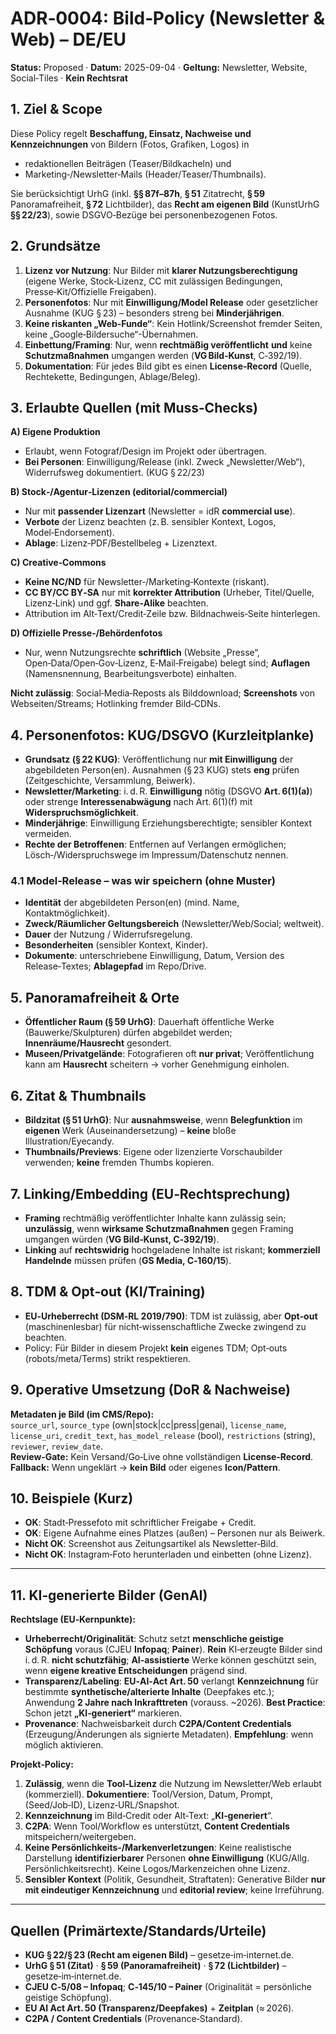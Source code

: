# ADR‑0004: Bild‑Policy (Newsletter & Web) – DE/EU
**Status:** Proposed · **Datum:** 2025-09-04 · **Geltung:** Newsletter, Website, Social‑Tiles · **Kein Rechtsrat**

## 1. Ziel & Scope
Diese Policy regelt **Beschaffung, Einsatz, Nachweise und Kennzeichnungen** von Bildern (Fotos, Grafiken, Logos) in
- redaktionellen Beiträgen (Teaser/Bildkacheln) und
- Marketing‑/Newsletter‑Mails (Header/Teaser/Thumbnails).

Sie berücksichtigt UrhG (inkl. **§§ 87f–87h**, **§ 51** Zitatrecht, **§ 59** Panoramafreiheit, **§ 72** Lichtbilder), das **Recht am eigenen Bild** (KunstUrhG **§§ 22/23**), sowie DSGVO‑Bezüge bei personenbezogenen Fotos.

## 2. Grundsätze
1) **Lizenz vor Nutzung**: Nur Bilder mit **klarer Nutzungsberechtigung** (eigene Werke, Stock‑Lizenz, CC mit zulässigen Bedingungen, Presse‑Kit/Offizielle Freigaben).  
2) **Personenfotos**: Nur mit **Einwilligung/Model Release** oder gesetzlicher Ausnahme (KUG § 23) – besonders streng bei **Minderjährigen**.   
3) **Keine riskanten „Web‑Funde“**: Kein Hotlink/Screenshot fremder Seiten, keine „Google‑Bildersuche“-Übernahmen.  
4) **Einbettung/Framing**: Nur, wenn **rechtmäßig veröffentlicht** **und** keine **Schutzmaßnahmen** umgangen werden (**VG Bild‑Kunst**, C‑392/19).   
5) **Dokumentation**: Für jedes Bild gibt es einen **License‑Record** (Quelle, Rechtekette, Bedingungen, Ablage/Beleg).

## 3. Erlaubte Quellen (mit Muss‑Checks)
**A) Eigene Produktion**  
- Erlaubt, wenn Fotograf/Design im Projekt oder übertragen.  
- **Bei Personen**: Einwilligung/Release (inkl. Zweck „Newsletter/Web“), Widerrufsweg dokumentiert. (KUG § 22/23) 

**B) Stock‑/Agentur‑Lizenzen (editorial/commercial)**  
- Nur mit **passender Lizenzart** (Newsletter = idR **commercial use**).  
- **Verbote** der Lizenz beachten (z. B. sensibler Kontext, Logos, Model‑Endorsement).  
- **Ablage**: Lizenz‑PDF/Bestellbeleg + Lizenztext.

**C) Creative‑Commons**  
- **Keine NC/ND** für Newsletter‑/Marketing‑Kontexte (riskant).  
- **CC BY/CC BY‑SA** nur mit **korrekter Attribution** (Urheber, Titel/Quelle, Lizenz‑Link) und ggf. **Share‑Alike** beachten.  
- Attribution im Alt‑Text/Credit‑Zeile bzw. Bildnachweis‑Seite hinterlegen.

**D) Offizielle Presse‑/Behördenfotos**  
- Nur, wenn Nutzungsrechte **schriftlich** (Website „Presse“, Open‑Data/Open‑Gov‑Lizenz, E‑Mail‑Freigabe) belegt sind; **Auflagen** (Namensnennung, Bearbeitungsverbote) einhalten.

**Nicht zulässig**: Social‑Media‑Reposts als Bilddownload; **Screenshots** von Webseiten/Streams; Hotlinking fremder Bild‑CDNs.

## 4. Personenfotos: KUG/DSGVO (Kurzleitplanke)
- **Grundsatz (§ 22 KUG)**: Veröffentlichung nur **mit Einwilligung** der abgebildeten Person(en). Ausnahmen (§ 23 KUG) stets **eng** prüfen (Zeitgeschichte, Versammlung, Beiwerk).   
- **Newsletter/Marketing**: i. d. R. **Einwilligung** nötig (DSGVO **Art. 6(1)(a)**) oder strenge **Interessenabwägung** nach Art. 6(1)(f) mit **Widerspruchsmöglichkeit**.  
- **Minderjährige**: Einwilligung Erziehungsberechtigte; sensibler Kontext vermeiden.  
- **Rechte der Betroffenen**: Entfernen auf Verlangen ermöglichen; Lösch‑/Widerspruchswege im Impressum/Datenschutz nennen.

### 4.1 Model‑Release – was wir speichern (ohne Muster)
- **Identität** der abgebildeten Person(en) (mind. Name, Kontaktmöglichkeit).  
- **Zweck/Räumlicher Geltungsbereich** (Newsletter/Web/Social; weltweit).  
- **Dauer** der Nutzung / Widerrufsregelung.  
- **Besonderheiten** (sensibler Kontext, Kinder).  
- **Dokumente**: unterschriebene Einwilligung, Datum, Version des Release‑Textes; **Ablagepfad** im Repo/Drive.

## 5. Panoramafreiheit & Orte
- **Öffentlicher Raum (§ 59 UrhG)**: Dauerhaft öffentliche Werke (Bauwerke/Skulpturen) dürfen abgebildet werden; **Innenräume/Hausrecht** gesondert.   
- **Museen/Privatgelände**: Fotografieren oft **nur privat**; Veröffentlichung kann am **Hausrecht** scheitern → vorher Genehmigung einholen.

## 6. Zitat & Thumbnails
- **Bildzitat (§ 51 UrhG)**: Nur **ausnahmsweise**, wenn **Belegfunktion** im **eigenen** Werk (Auseinandersetzung) – **keine** bloße Illustration/Eyecandy.   
- **Thumbnails/Previews**: Eigene oder lizenzierte Vorschaubilder verwenden; **keine** fremden Thumbs kopieren.

## 7. Linking/Embedding (EU‑Rechtsprechung)
- **Framing** rechtmäßig veröffentlichter Inhalte kann zulässig sein; **unzulässig**, wenn **wirksame Schutzmaßnahmen** gegen Framing umgangen würden (**VG Bild‑Kunst, C‑392/19**).   
- **Linking** auf **rechtswidrig** hochgeladene Inhalte ist riskant; **kommerziell Handelnde** müssen prüfen (**GS Media, C‑160/15**). 

## 8. TDM & Opt‑out (KI/Training)
- **EU‑Urheberrecht (DSM‑RL 2019/790)**: TDM ist zulässig, aber **Opt‑out** (maschinenlesbar) für nicht‑wissenschaftliche Zwecke zwingend zu beachten.   
- Policy: Für Bilder in diesem Projekt **kein** eigenes TDM; Opt‑outs (robots/meta/Terms) strikt respektieren.

## 9. Operative Umsetzung (DoR & Nachweise)
**Metadaten je Bild (im CMS/Repo):**  
`source_url`, `source_type` (own|stock|cc|press|genai), `license_name`, `license_uri`, `credit_text`, `has_model_release` (bool), `restrictions` (string), `reviewer`, `review_date`.  
**Review‑Gate:** Kein Versand/Go‑Live ohne vollständigen **License‑Record**.  
**Fallback:** Wenn ungeklärt → **kein Bild** oder eigenes **Icon/Pattern**.

## 10. Beispiele (Kurz)
- **OK**: Stadt‑Pressefoto mit schriftlicher Freigabe + Credit.  
- **OK**: Eigene Aufnahme eines Platzes (außen) – Personen nur als Beiwerk.  
- **Nicht OK**: Screenshot aus Zeitungsartikel als Newsletter‑Bild.  
- **Nicht OK**: Instagram‑Foto herunterladen und einbetten (ohne Lizenz).

---

## 11. **KI‑generierte Bilder (GenAI)**
**Rechtslage (EU‑Kernpunkte):**
- **Urheberrecht/Originalität**: Schutz setzt **menschliche geistige Schöpfung** voraus (CJEU **Infopaq**; **Painer**). **Rein** KI‑erzeugte Bilder sind i. d. R. **nicht schutzfähig**; **AI‑assistierte** Werke können geschützt sein, wenn **eigene kreative Entscheidungen** prägend sind.   
- **Transparenz/Labeling**: **EU‑AI‑Act Art. 50** verlangt **Kennzeichnung** für bestimmte **synthetische/alterierte Inhalte** (Deepfakes etc.); Anwendung **2 Jahre nach Inkrafttreten** (vorauss. ~2026). **Best Practice**: Schon jetzt **„KI‑generiert“** markieren.   
- **Provenance**: Nachweisbarkeit durch **C2PA/Content Credentials** (Erzeugung/Änderungen als signierte Metadaten). **Empfehlung**: wenn möglich aktivieren. 

**Projekt‑Policy:**
1) **Zulässig**, wenn die **Tool‑Lizenz** die Nutzung im Newsletter/Web erlaubt (kommerziell). **Dokumentiere**: Tool/Version, Datum, Prompt, (Seed/Job‑ID), Lizenz‑URL/Snapshot.  
2) **Kennzeichnung** im Bild‑Credit oder Alt‑Text: „**KI‑generiert**“.  
3) **C2PA**: Wenn Tool/Workflow es unterstützt, **Content Credentials** mitspeichern/weitergeben.  
4) **Keine Persönlichkeits‑/Markenverletzungen**: Keine realistische Darstellung **identifizierbarer** Personen **ohne Einwilligung** (KUG/Allg. Persönlichkeitsrecht). Keine Logos/Markenzeichen ohne Lizenz.   
5) **Sensibler Kontext** (Politik, Gesundheit, Straftaten): Generative Bilder **nur mit eindeutiger Kennzeichnung** und **editorial review**; keine Irreführung.

---

## Quellen (Primärtexte/Standards/Urteile)
- **KUG § 22/§ 23 (Recht am eigenen Bild)** – gesetze‑im‑internet.de.   
- **UrhG § 51 (Zitat)** · **§ 59 (Panoramafreiheit)** · **§ 72 (Lichtbilder)** – gesetze‑im‑internet.de.   
- **CJEU C‑5/08 – Infopaq**; **C‑145/10 – Painer** (Originalität = persönliche geistige Schöpfung).   
- **EU AI Act Art. 50 (Transparenz/Deepfakes)** + **Zeitplan** (≈ 2026).   
- **C2PA / Content Credentials** (Provenance‑Standard). 
